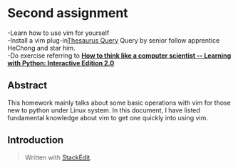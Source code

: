 
# Second assignment 
-Learn how to use vim for yourself<br>
-Install a vim plug-in[Thesaurus Query](https://github.com/Ron89/thesaurus_query.vim) Query by senior follow apprentice HeChong and star him.<br>
-Do exercise referring to [**How to think like a computer scientist -- Learning with Python: Interactive Edition 2.0**](http://interactivepython.org/runestone/static/thinkcspy/index.html) <br>
## Abstract
   This homework mainly talks about some basic operations with vim for those new to python under Linux system. In this document, I have listed fundamental knowledge about vim to get one quickly into using vim.
## Introduction
  


> Written with [StackEdit](https://stackedit.io/).